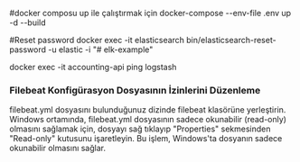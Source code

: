 #docker composu up ile çalıştırmak için
docker-compose --env-file .env up -d --build

#Reset password
docker exec -it elasticsearch bin/elasticsearch-reset-password -u elastic -i
"# elk-example"

docker exec -it accounting-api ping logstash

### Filebeat Konfigürasyon Dosyasının İzinlerini Düzenleme
   filebeat.yml dosyasını bulunduğunuz dizinde filebeat klasörüne yerleştirin.
   Windows ortamında, filebeat.yml dosyasının sadece okunabilir (read-only) olmasını sağlamak için, dosyayı sağ
   tıklayıp "Properties" sekmesinden "Read-only" kutusunu işaretleyin. Bu işlem, Windows'ta dosyanın sadece okunabilir
   olmasını sağlar.

